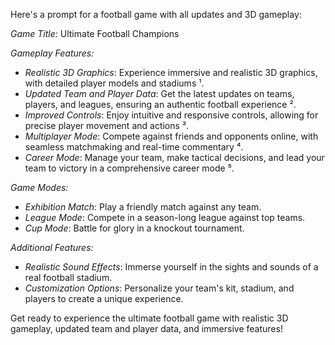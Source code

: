
Here's a prompt for a football game with all updates and 3D gameplay:

*Game Title:* Ultimate Football Champions

*Gameplay Features:*

- *Realistic 3D Graphics*: Experience immersive and realistic 3D graphics, with detailed player models and stadiums ¹.
- *Updated Team and Player Data*: Get the latest updates on teams, players, and leagues, ensuring an authentic football experience ².
- *Improved Controls*: Enjoy intuitive and responsive controls, allowing for precise player movement and actions ³.
- *Multiplayer Mode*: Compete against friends and opponents online, with seamless matchmaking and real-time commentary ⁴.
- *Career Mode*: Manage your team, make tactical decisions, and lead your team to victory in a comprehensive career mode ⁵.

*Game Modes:*

- *Exhibition Match*: Play a friendly match against any team.
- *League Mode*: Compete in a season-long league against top teams.
- *Cup Mode*: Battle for glory in a knockout tournament.

*Additional Features:*

- *Realistic Sound Effects*: Immerse yourself in the sights and sounds of a real football stadium.
- *Customization Options*: Personalize your team's kit, stadium, and players to create a unique experience.

Get ready to experience the ultimate football game with realistic 3D gameplay, updated team and player data, and immersive features!
